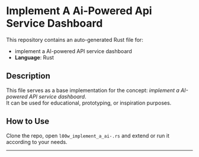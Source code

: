 # Implement A Ai-Powered Api Service Dashboard

This repository contains an auto-generated Rust file for:

- implement a AI-powered API service dashboard
- **Language**: Rust

## Description

This file serves as a base implementation for the concept: *implement a AI-powered API service dashboard*.  
It can be used for educational, prototyping, or inspiration purposes.

## How to Use

Clone the repo, open `l00w_implement_a_ai-.rs` and extend or run it according to your needs.

---


